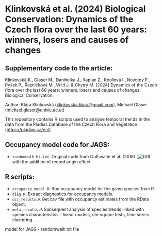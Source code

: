 # Klinkovská et al. (2024) Biological Conservation: Dynamics of the Czech flora over the last 60 years: winners, losers and causes of changes

## Supplementary code to the article: 

Klinkovská K., Glaser M., Danihelka J., Kaplan Z., Knollová I., Novotný P., Pyšek P., Řezníčková M., Wild J. & Chytrý M. (2024) Dynamics of the Czech flora over the last 60 years: winners, losers and causes of changes. Biological Conservation.

Author: Klára Klinkovská (klinkovska.klara@gmail.com), Michael Glaser (michael.glaser@univie.ac.at)

This repository contains R scripts used to analyse temporal trends in the data from the Pladias Database of the Czech Flora and Vegetation (https://pladias.cz/en/).

## Occupancy model code for JAGS:
* `randomwalk_ht.txt`: Original code from Outhwaite et al. (2018) [![DOI](https://doi.org/10.1016/j.ecolind.2018.05.010) with the addition of record origin effect

## R scripts:

* `occupancy_model.R`: Run occupancy model for the given species from R.
* `diag.R`: Extract diagnostics for occupancy models.
* `occ_results.R` Get csv file with occupancy estimates from the RData object.
* `meta_results.R` Subsequent analysis of species trends linked with species characteristics - linear models, chi-square tests, time series clustering.

model for JAGS - randomwalk txt file
